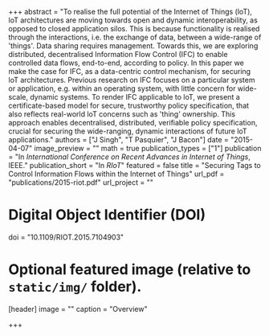 +++
abstract = "To realise the full potential of the Internet of Things (loT), loT architectures are moving towards open and dynamic interoperability, as opposed to closed application silos. This is because functionality is realised through the interactions, i.e. the exchange of data, between a wide-range of 'things'. Data sharing requires management. Towards this, we are exploring distributed, decentralised Information Flow Control (IFC) to enable controlled data flows, end-to-end, according to policy. In this paper we make the case for IFC, as a data-centric control mechanism, for securing loT architectures. Previous research on IFC focuses on a particular system or application, e.g. within an operating system, with little concern for wide-scale, dynamic systems. To render IFC applicable to loT, we present a certificate-based model for secure, trustworthy policy specification, that also reflects real-world loT concerns such as 'thing' ownership. This approach enables decentralised, distributed, verifiable policy specification, crucial for securing the wide-ranging, dynamic interactions of future loT applications."
authors = ["J Singh", "T Pasquier", "J Bacon"]
date = "2015-04-07"
image_preview = ""
math = true
publication_types = ["1"]
publication = "In *International Conference on Recent Advances in Internet of Things*, IEEE."
publication_short = "In *RIoT*"
featured = false
title = "Securing Tags to Control Information Flows within the Internet of Things"
url_pdf = "publications/2015-riot.pdf"
url_project = ""

# Digital Object Identifier (DOI)
doi = "10.1109/RIOT.2015.7104903"

# Optional featured image (relative to `static/img/` folder).
[header]
image = ""
caption = "Overview"

+++
